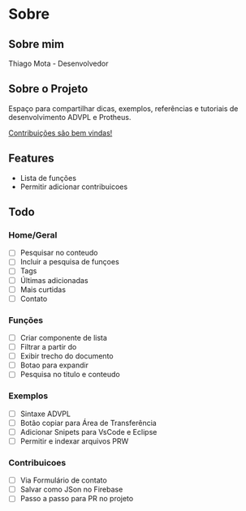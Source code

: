 # Sobre

## Sobre mim

Thiago Mota - Desenvolvedor

## Sobre o Projeto

Espaço para compartilhar dicas, exemplos, referências e tutoriais de desenvolvimento ADVPL e Protheus.

[Contribuições são bem vindas!](/contribution)


## Features

- Lista de funções
- Permitir adicionar contribuicoes

## Todo

### Home/Geral

- [ ] Pesquisar no conteudo
- [ ] Incluir a pesquisa de funçoes
- [ ] Tags
- [ ] Últimas adicionadas
- [ ] Mais curtidas
- [ ] Contato

### Funções

- [ ] Criar componente de lista
- [ ] Filtrar a partir do 
- [ ] Exibir trecho do documento
- [ ] Botao para expandir
- [ ] Pesquisa no titulo e conteudo

### Exemplos

- [ ] Sintaxe ADVPL
- [ ] Botão copiar para Área de Transferência
- [ ] Adicionar Snipets para VsCode e Eclipse
- [ ] Permitir e indexar arquivos PRW

### Contribuicoes
 
- [ ] Via Formulário de contato
- [ ] Salvar como JSon no Firebase
- [ ] Passo a passo para PR no projeto
